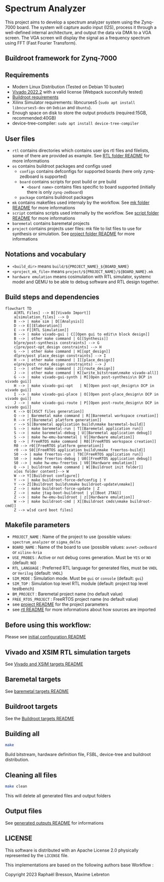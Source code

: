 # Spectrum Analyzer


This project aims to develop a spectrum analyzer system using the Zynq-7000 board. The system will capture audio input (I2S), process it through a well-defined internal architecture, and output the data via DMA to a VGA screen. The VGA screen will display the signal as a frequency spectrum using FFT (Fast Fourier Transform).



## Buildroot framework for Zynq-7000
Requirements
----
- Modern Linux Distribution (Tested on Debian 10 buster)
- [Vivado 2022.2](https://www.xilinx.com/support/download/index.html/content/xilinx/en/downloadNav/vivado-design-tools/archive.html) with a valid license (Webpack succesfully tested)
- [Buildroot requirements](https://buildroot.org/downloads/manual/manual.html#requirement)
- Xilinx Simulator requirements: libncurses5 (`sudo apt install libncurses5-dev` on `Debian` and `Ubuntu`).
- Enough space on disk to store the output products (required:15GB, recommended:40GB)
- device-tree-compiler: `sudo apt install device-tree-compiler`

User files
----
- `rtl` contains directories which contains user ips rtl files and filelists, some of there are provided as example. See [RTL folder README](rtl/README.md) for more informations
- `os` contains buildroot packages and configs used
  - `configs` contains defconfigs for supported boards (here only zynq-zedboard is supported)
  - `board` contains scripts for post build or pre build
    - `<board name>` contains files specific to board supported (initially there is only `zynq-zedboard`)
  - `package` contains buildroot packages
- `mk` contains makefiles used internaly by the workflow. See [mk folder README](mk/README.md) for more informations
- `script` contains scripts used internally by the workflow. See [script folder README](script/README.md) for more informations
- `baremetal` contains baremetal projects
- `project` contains projects user files: mk file to list files to use for synthesis or simulation. See [project folder README](project/README.md) for more informations

Notations and vocabulary
----
- `<build_dir>` means `build/${PROJECT_NAME}_${BOARD_NAME}`
- `<project_mk_file>` means `project/${PROJECT_NAME}/${BOARD_NAME}.mk`
- `hardware emulation` means cosimulation with RTL simulator, systemc model and QEMU to be able to debug software and RTL design together.

Build steps and dependencies
----
```mermaid
flowchart TD
    A[RTL Files] --> B[[Vivado Import]]
    a[simulation_files] --> D
    B --> | make sim | D[[Analysis]]
    D --> E[[Elaboration]]
    E --> F[[RTL Simulation]]
    B --> | make vivado-gui | C[[Open gui to edit\n block design]]
    B --> | other make command | G[[Synthesis]]
    b[pre/post-synthesis constraints] --> G
    c[pre/post-opt_design constraints] --> H
    G --> | other make command | H[[opt_design]]
    d[pre/post place_design constraints] --> I
    H --> | other make command | I[[place_design]]
    e(pre/post route_design constraints) --> J
    I --> | other make command | J[[route_design]]
    J --> | other make command | K[[write_bitstream\nmake vivado-all]]
    G --> | make vivado-gui-synth | M[[Open post-synthesis\n DCP in vivado gui]]
    H --> | make vivado-gui-opt   | N[[Open post-opt_design\n DCP in vivado gui]]
    I --> | make vivado-gui-place | O[[Open post-place_design\n DCP in vivado gui]]
    J --> | make vivado-gui-route | P[[Open post-route_design\n DCP in vivado gui]]
    K --> Q[[XSCT files generation]]
    Q --> | Baremetal make command | R[[Baremetal workspace creation]]
    R --> r[[Baremetal platform generation]]
    r --> S[[Baremetal application build\nmake baremetal-build]]
    S --> | make baremetal-run | T[[Baremetal application run]]
    S --> | make baremetal-debug | U[[Baremetal application debug]]
    S --> | make hw-emu-baremetal | V[[Hardware emulation]]
    Q --> | FreeRTOS make command | R0[[FreeRTOS workspace creation]]
    R0 --> r0[[FreeRTOS platform generation]]
    r0 --> S0[[FreeRTOS application build\nmake freertos-build]]
    S0 --> | make freertos-run | T0[[FreeRTOS application run]]
    S0 --> | make freertos-debug | U0[[FreeRTOS application debug]]
    S0 --> | make hw-emu-freertos | V0[[Hardware emulation]]
    Q --> | buildroot make command | W[[Buildroot init folder]]
    x[os folder content]--> W
    W --> Y[[Buildroot configure]]
    Y --> | make buildroot-force-defconfig | Y
    Y --> Z[[Buildroot build\nmake buildroot-update\nmake]]
    Z --> | make buildroot-force-update | Z
    Z --> | make jtag-boot-buildroot | y[[Boot JTAG]]
    Z --> | make hw-emu-buildroot | z[[Hardware emulation]]
    W --> | make buildroot-cmd | X[[Buildroot cmds\nmake buildroot-cmd]]
    Z --> w[sd card boot files]
```

Makefile parameters
----
- `PROJECT_NAME` : Name of the project to use (possible values: `spectrum_analyzer` or `sigma_delta`
- `BOARD_NAME` : Name of the board to use (possible values: `avnet-zedboard` or `xilinx-kria`
- `USE_PROBES` : Active or not debug cores generation. Must be `YES` or `NO` (default: `NO`)
- `RTL_LANGUAGE` : Preferred RTL language for generated files, must be `VHDL` or `Verilog` (default: `VHDL`)
- `SIM_MODE` : Simulation mode. Must be `gui` or `console` (default: `gui`)
- `SIM_TOP` : Simulation top level RTL module (default: project top level testbench)
- `BM_PROJECT` : Baremetal project name (no default value)
- `FREE_RTOS_PROJECT` : FreeRTOS project name (no default value)
- see [project README](project/README.md) for the project parameters
- see [rtl README](rtl/README.md) for more informations about how sources are imported

Before using this workflow:
----
Please see [initial configuration README](doc/before_using_this_flow.md)

Vivado and XSIM RTL simulation targets
----
See [Vivado and XSIM targets README](doc/vivado_targets.md)

Baremetal targets
----
See [baremetal targets README](doc/baremetal_targets.md)

Buildroot targets
----
See the [Buildroot targets README](doc/buildroot_targets.md)


Building all
----
```bash
make
```
Build bitstream, hardware definition file, FSBL, device-tree and buildroot distribution.

Cleaning all files
----
```bash
make clean
```
This will delete all generated files and output folders

Output files
----
See [generated outputs README](doc/output_files.md) for informations

LICENSE
----
This software is distributed with an Apache License 2.0 physically represented by the `LICENSE` file.

This implementations are based on the following authors base Workflow :

Copyright 2023 Raphaël Bresson, Maxime Lebreton
